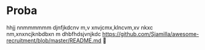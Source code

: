 # Proba
hhjj
nnmmmmmm
djnfjkdcnv m,v xnvjcmx,klncvm,xv nkxc nm,xnxncjknbdbxn m
dhbfhdsjvnjkdc
https://github.com/Sjamilla/awesome-recruitment/blob/master/README.md
🎡
